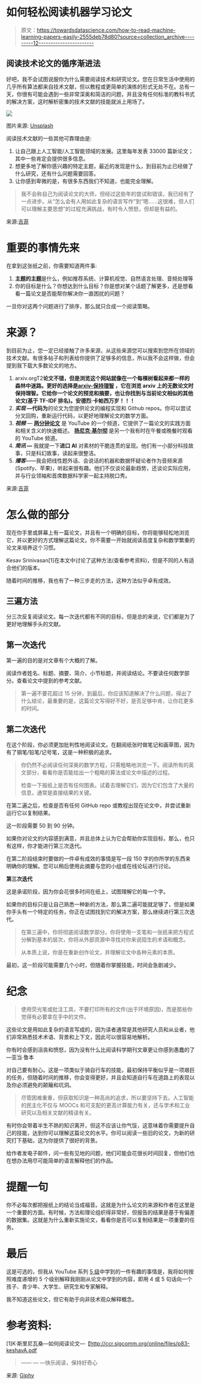# 如何轻松阅读机器学习论文

> 原文：<https://towardsdatascience.com/how-to-read-machine-learning-papers-easily-2555deb78d80?source=collection_archive---------12----------------------->

## 阅读技术论文的循序渐进法

好吧，我不会试图说服你为什么需要阅读技术和研究论文。您在日常生活中使用的几乎所有算法都来自技术文献，但以教程或更简单的演练的形式无处不在。总有一天，你很有可能会遇到一些非常深奥和简洁的问题，并且没有任何标准的教科书式的解决方案，这时解析密集的技术文献的技能就派上用场了。

![](img/18646217063ee153b171875e90b6b158.png)

图片来源: [Unsplash](https://unsplash.com/photos/9pw4TKvT3po)

阅读技术文献的一些其他可靠理由是:

1.  让自己跟上人工智能/人工智能领域的发展。这里每年发表 33000 篇新论文；其中一些肯定会提供很多信息。
2.  想更多地了解你感兴趣的特定主题，最近的发现是什么，到目前为止已经做了什么研究，还有什么问题需要回答。
3.  让你感到卑微的是，有很多东西我们不知道，也能完全理解。

> 我不会称自己为阅读论文的大师，但经过这些年的尝试和错误，我已经有了一点进步。从“怎么会有人用如此复杂的语言写作”到“嗯……这很难，但人们可以理解主要思想”的过程充满挑战，有时令人愤怒，但却是有益的。

来源:[吉菲](https://media.giphy.com/media/OWyYSmZT43pxm/giphy.gif?cid=ecf05e47rjyrnuaqyvz9x6y1u5yj1w7o6t37o6ahgdqf540f&rid=giphy.gif&ct=g)

# 重要的事情先来

在拿到这张纸之前，你需要知道两件事:

1.  **主题的主题**是什么，例如推荐系统、计算机视觉、自然语言处理、音频处理等
2.  你的目标是什么？你想达到什么目标？你是想对某个话题了解更多，还是想看看一篇论文是否能帮你解决你一直困扰的问题？

一旦你对这两个问题进行了排序，那么就只合成一个阅读策略。

# 来源？

到目前为止，您一定已经接触了许多来源，从这些来源您可以搜索到您所在领域的技术文献。有很多帖子和列表给你提供了足够多的信息，所以我不会这样做，但会提到我下载大多数论文的地方。

1.  arxiv.orgT2**论文不错，但是浏览这个网站就像在一个每棵树看起来都一样的森林中迷路。更好的选择是[**arxiv-保持理智**](https://arxiv.creativeheads.it/) ，它在浏览 arxiv 上的无数论文时保持理智。它给你一个论文的预览和摘要，也让你找到与当前论文相似的其他论文(基于 TF-IDF 排名)。安德烈·卡帕西万岁！！！**
2.  ***实现* —代码为**的论文为您提供论文的编程实现和 Github repos。你可以尝试分叉回购，重新运行代码，以更好地理解论文的数学方面。
3.  ***视频*** — [**两分钟论文**](https://www.youtube.com/user/keeroyz) 是 YouTube 的一个频道，它提供了一篇论文的实践方面和相关含义的快速概述。 [**扬尼克·基尔彻**](https://www.youtube.com/channel/UCZHmQk67mSJgfCCTn7xBfew) 是另一个我有时在午餐或晚餐时观看的 YouTube 频道。
4.  ***简讯* —** 我就提一下**进口 AI** 对素材的干脆连贯的呈现。他们有一小部分科技故事，只是科幻故事，读起来很整洁。
5.  ***播客***——我会把线性题外话、会说话的机器和数据怀疑论者作为音频来源(Spotify、苹果)，听起来很有趣。他们不仅谈论最新趋势，还谈论实际应用，并与行业领袖和首席数据科学家一起主持脱口秀。

来源:[吉菲](https://giphy.com/gifs/VgY4dDdN1W3NS)

# 怎么做的部分

现在你手里或屏幕上有一篇论文，并且有一个明确的目标，你将能够轻松地浏览它，并以更好的方式理解这篇论文。你不需要一开始就阅读高度复杂和数学繁重的论文来培养这个习惯。

Kesav Srinivasan[1]在本文中讨论了这种方法(查看参考资料)，但是不同的人有适合他们的版本。

随着时间的推移，我也有了一种三步走的方法，这种方法似乎卓有成效。

## 三遍方法

分三次反复阅读论文。每一次迭代都有不同的目标，但是总的来说，它们都是为了更好地理解手头的文献。

## 第一次迭代

第一遍的目的是对文章有个大概的了解。

阅读作者姓名、标题、摘要、简介、小节标题，并阅读结论。不要读任何数学部分。查看论文中提到的参考文献。

> 第一遍不要花超过 15 分钟，到最后，你应该知道解决了什么问题，得出了什么结论，最重要的是，这篇论文写得好不好，是否足够中肯，让你花更多的时间。

## 第二次迭代

在这个阶段，你必须更加批判性地阅读论文。在翻阅纸张时做笔记和画草图，因为有了钢笔/铅笔/记号笔，这是一种积极的追求。

> 你仍然不必阅读任何深奥的数学方程，只需粗略地浏览一下。阅读所有的英文部分，看看你是否能给出一个粗略的算法或论文中描述的过程。
> 
> 检查一下报纸上是否有任何图表。试着去理解它们，因为它们包含了大量的信息，通常是直接结果的关键。

在第二遍之后，检查是否有任何 GitHub repo 或教程出现在论文中，并尝试重新运行它以复制结果。

这一阶段需要 50 到 90 分钟。

如果你对论文的内容感到满意，并且总体上认为它会帮助你实现目标，那么，也只有这样，你才能进行第三次迭代。

在第二阶段结束时要做的一件卓有成效的事情是写一段 150 字的你所学的东西来明确你的理解。您可以稍后使用此摘要与您的小组或在线论坛进行讨论。

**第三次迭代**

这是承诺阶段，因为你会花很多时间在纸上，试图理解它的每一个字。

如果你的目标只是让自己熟悉一种新的方法，那么第二遍可能就足够了，但是如果你手头有一个特定的任务，你正在试图找到它的解决方案，那么继续进行第三次迭代。

> 在第三遍中，你将彻底阅读数学部分。你将使用一支笔和一张纸来把方程式分解到基本的层次，你将从外部资源中寻找对你来说陌生的术语和概念。
> 
> 从本质上说，你是在重新创作论文，并理解论文中各种元素的本质。

最初，这一阶段可能需要几个小时，但随着你掌握技能，时间会急剧减少。

# 纪念

> 使用荧光笔或批注工具，不要打印所有的文件(出于环境原因)，而是那些你觉得有必要拿在手中的文件。

这些论文是用如此复杂的语言写成的，因为读者通常是其他研究人员和从业者，他们非常熟悉技术术语、背景和上下文，因此可以很容易地解析。

你有时会感到沮丧和愤怒，因为没有什么比阅读科学期刊文章更让你感到愚蠢的了 —亚当·鲁本

对自己要有耐心。这是一项类似于骑自行车的技能，最初保持平衡似乎是一项艰巨的任务，但随着时间的推移，你会变得更好，并且会知道自行车在道路上的表现以及你必须避免的颠簸和坑洞。

> 尽管困难重重，但获取知识是一种高尚的追求，所以要坚持下去。人工智能的民主化不仅与 MOOCs 和可支配的更高计算能力有关，还与学术和工业研究以及相关文献的精读有关。

有时你会带着半生不熟的知识离开，但这不应该让你气馁，这意味着你需要提升自己的技能，达到你可以理解这篇论文的水平。你可以阅读一些旧的论文，为新的研究打下基础，这为你提供了很好的背景。

给作者发电子邮件，问一些有见地的问题，他们可能会花很长时间回复，但他们也在想办法用尽可能简单的语言解释他们的作品。

# 提醒一句

你不必每次都把报纸上的结论当成福音。这就是为什么论文的来源和作者在这里是一个重要的方面。有时候，方法和理论组织得非常好，但报告的结果是基于有偏差的数据集。这就是为什么重新实施论文，看看你是否可以复制结果是一项重要的任务。

# 最后

这是可选的，但我从 YouTube 系列 [5 级](https://www.youtube.com/playlist?list=PLibNZv5Zd0dyCoQ6f4pdXUFnpAIlKgm3N)中学到的一件有趣的事情是，我将如何按照难度递增的 5 个级别解释我刚刚从论文中学到的内容，即用 4 或 5 句话向一个孩子、青少年、大学生、研究生和专家解释。

我不知道这些论文，但它有助于向非技术观众解释概念。

# 参考资料:

[1]K·斯里尼瓦桑—如何阅读论文—【http://ccr.sigcomm.org/online/files/p83-keshavA.pdf 

> —— — —快乐阅读，保持好奇心

来源: [Giphy](https://giphy.com/gifs/baby-story-reading-8dYmJ6Buo3lYY)